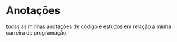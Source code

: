 # Anotações
todas as minhas anotações de código e estudos em relação a minha carreira de programação.
